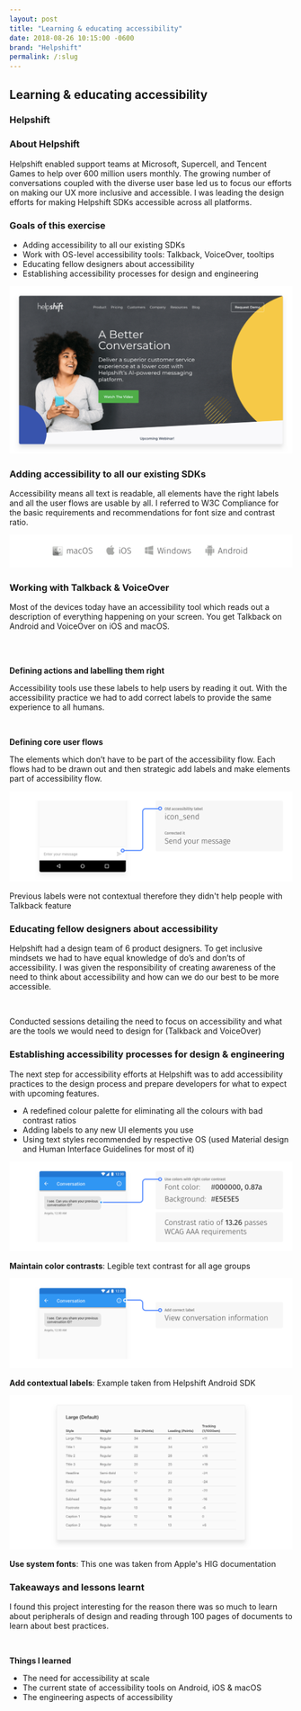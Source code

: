 ```yaml
---
layout: post
title: "Learning & educating accessibility"
date: 2018-08-26 10:15:00 -0600
brand: "Helpshift"
permalink: /:slug
---
```



<section id="hero">
  <div class="container">
    <h2>Learning & educating accessibility</h2>
    <h3>Helpshift</h3>
  </div>
</section>
<section id="content">
  <div id="introduction" class="process-step grid-of-two small-container">
    <div>
      <h3>About Helpshift</h3>
      <p>Helpshift enabled support teams at Microsoft, Supercell, and Tencent Games to help over 600 million users monthly. The growing number of conversations coupled with the diverse user base led us to focus our efforts on making our UX more inclusive and accessible. I was leading the design efforts for making Helpshift SDKs accessible across all platforms.</p>
    </div>
    <div>
      <h3>Goals of this exercise</h3>
      <ul>
        <li>Adding accessibility to all our existing SDKs</li>
        <li>Work with OS-level accessibility tools: Talkback, VoiceOver, tooltips</li>
        <li>Educating fellow designers about accessibility</li>
        <li>Establishing accessibility processes for design and engineering</li>
      </ul>
    </div>
  </div>
  <img src="/assets/learning-educating-accessibility/landing.png" alt="Landing page for Helpshift"
  />
  <div class="process-step">
    <h3>Adding accessibility to all our existing SDKs</h3>
    <p>
    Accessibility means all text is readable, all elements have the right labels and all the user flows are usable by all. I referred to W3C Compliance for the basic requirements and recommendations for font size and contrast ratio.
    </p>
  </div>
  <img src="/assets/learning-educating-accessibility/platforms.png" alt="Helpshift was designed for Android, iOS, macOS and Windows"/>
  <div class="process-step">
    <h3>Working with Talkback & VoiceOver</h3>
    <p>Most of the devices today have an accessibility tool which reads out a description of everything happening on your screen. You get Talkback on Android and VoiceOver on iOS and macOS.
    </p><br><br>
    <p><b>Defining actions and labelling them right</b></p>
    <p>Accessibility tools use these labels to help users by reading it out. With the accessibility practice we had to add correct labels to provide the same experience to all humans.</p>
    <br>
    <p><b>Defining core user flows</b></p>
    <p>The elements which don’t have to be part of the accessibility flow. Each flows had to be drawn out and then strategic add labels and make elements part of accessibility flow.</p>
  </div>
  <div class="process-step image-container">
    <img src="/assets/learning-educating-accessibility/label.png" alt="Adding correct labels for UI elements"/>
    <p>Previous labels were not contextual therefore they didn't help people with Talkback feature</p>
  </div>
  <div class="process-step">
    <h3>Educating fellow designers about accessibility</h3>
    <p>Helpshift had a design team of 6 product designers. To get inclusive mindsets we had to have equal knowledge of do’s and don’ts of accessibility. I was given the responsibility of creating awareness of the need to think about accessibility and how can we do our best to be more accessible.</p>
    <br>
    <p>Conducted sessions detailing the need to focus on accessibility and what are the tools we would need to design for (Talkback and VoiceOver)</p>
  </div>
  <div class="process-step">
    <h3>Establishing accessibility processes for design & engineering</h3>
    <p>The next step for accessibility efforts at Helpshift was to add accessibility practices to the design process and prepare developers for what to expect with upcoming features.</p>
    <ul>
      <li>A redefined colour palette for eliminating all the colours with bad contrast ratios</li>
      <li>Adding labels to any new UI elements you use</li>
      <li>Using text styles recommended by respective OS (used Material design and Human Interface Guidelines for most of it)</li>
    </ul>
  </div>
  <div class="process-step image-container">
    <img src="/assets/learning-educating-accessibility/process-3.png" alt="Font color with complying with W3C web standards"/>
    <p><b>Maintain color contrasts</b>: Legible text contrast for all age groups</p>
  </div>
  <div class="process-step image-container">
    <img src="/assets/learning-educating-accessibility/process-1.png" alt="Contextual labels for UI elements"/>
    <p><b>Add contextual labels</b>: Example taken from Helpshift Android SDK</p>
  </div>
  <div class="process-step image-container">
    <img src="/assets/learning-educating-accessibility/process-2.png" alt="Font sizing recommended by operating systems"/>
    <p><b>Use system fonts</b>: This one was taken from Apple's HIG documentation</p>
  </div>
  <div class="process-step">
    <h3>Takeaways and lessons learnt</h3>
    <p>I found this project interesting for the reason there was so much to learn about peripherals of design and reading through 100 pages of documents to learn about best practices.</p>
    <br>
    <p><b>Things I learned</b></p>
    <ul>
      <li>The need for accessibility at scale</li>
      <li>The current state of accessibility tools on Android, iOS & macOS</li>
      <li>The engineering aspects of accessibility</li>
    </ul>
  </div>
</section>